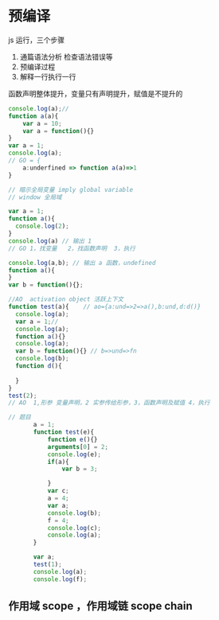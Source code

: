 # 预编译

js 运行，三个步骤

1. 通篇语法分析 检查语法错误等
2. 预编译过程
3. 解释一行执行一行

函数声明整体提升，变量只有声明提升，赋值是不提升的

```javascript
console.log(a);// 
function a(a){
	var a = 10;
	var a = function(){}
}
var a = 1;
console.log(a);
// GO = {
	a:underfined => function a(a)=>1
}

// 暗示全局变量 imply global variable 
// window 全局域
```



```javascript
var a = 1;
function a(){
  console.log(2);
}
console.log(a) // 输出 1 
// GO 1，找变量   2，找函数声明  3，执行

```



```javascript
console.log(a,b); // 输出 a 函数，undefined
function a(){
}
var b = function(){};


```





```javascript
//AO  activation object 活跃上下文
function test(a){    // ao={a:und=>2=>a(),b:und,d:d()}
  console.log(a);
  var a = 1;//
  console.log(a);
  function a(){}
  console.log(a);
  var b = function(){} // b=>und=>fn
  console.log(b);
  function d(){
    
  }
}
test(2);
// AO  1,形参 变量声明，2 实参传给形参，3，函数声明及赋值 4，执行

// 题目 
       a = 1;
       function test(e){
           function e(){}
           arguments[0] = 2;
           console.log(e);
           if(a){
               var b = 3;

           }
           var c;
           a = 4;
           var a;
           console.log(b);
           f = 4;
           console.log(c);
           console.log(a);
       }

       var a;
       test(1);
       console.log(a);
       console.log(f);


```



## 作用域 scope ，作用域链 scope chain 



